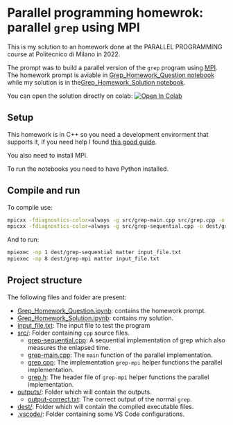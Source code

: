 # Parallel programming homewrok: parallel `grep` using MPI
This is my solution to an homework done at the PARALLEL PROGRAMMING course at Politecnico di Milano in 2022.

The prompt was to build a parallel version of the `grep` program using [MPI](https://www.open-mpi.org/).
The homework prompt is aviable in [Grep_Homework_Question notebook](Grep_Homework_Question.ipynb) while my solution is in the[Grep_Homework_Solution notebook](Grep_Homework_Solution.ipynb).

You can open the solution directly on colab: [![Open In Colab](https://colab.research.google.com/assets/colab-badge.svg)](https://colab.research.google.com/github/paolobasso99/parallel_programming_homework/blob/main/Grep_Homework_Solution.ipynb)

## Setup
This homework is in C++ so you need a development envirorment that supports it, if you need help I found [this good guide](https://code.visualstudio.com/docs/languages/cpp).

You also need to install MPI.

To run the notebooks you need to have Python installed.

## Compile and run
To compile use:
```bash
mpicxx -fdiagnostics-color=always -g src/grep-main.cpp src/grep.cpp -o dest/grep-mpi.exe
mpicxx -fdiagnostics-color=always -g src/grep-sequential.cpp -o dest/grep-sequential.exe
```

And to run:
```bash
mpiexec -np 1 dest/grep-sequential matter input_file.txt
mpiexec -np 8 dest/grep-mpi matter input_file.txt
```

## Project structure
The following files and folder are present:
- [Grep_Homework_Question.ipynb](Grep_Homework_Question.ipynb): contains the homework prompt.
- [Grep_Homework_Solution.ipynb](Grep_Homework_Solution.ipynb): contains my solution.
- [input_file.txt](input_file.txt): The input file to test the program
- [src/](src/): Folder containing `cpp` source files.
  - [grep-sequential.cpp](src/grep-sequential.cpp): A sequential implementation of grep which also measures the enlapsed time.
  - [grep-main.cpp](src/grep-main.cpp): The `main` function of the parallel implementation.
  - [grep.cpp](src/grep.cpp): The implementation `grep-mpi` helper functions the parallel implementation.
  - [grep.h](src/grep.h): The header file of `grep-mpi` helper functions the parallel implementation.
- [outputs/](outputs/): Folder which will contain the outputs.
  - [output-correct.txt](outputs/output-correct.txt): The correct output of the normal `grep`.
- [dest/](dest/): Folder which will contain the compiled executable files.
- [.vscode/](.vscode/): Folder containing some VS Code configurations.